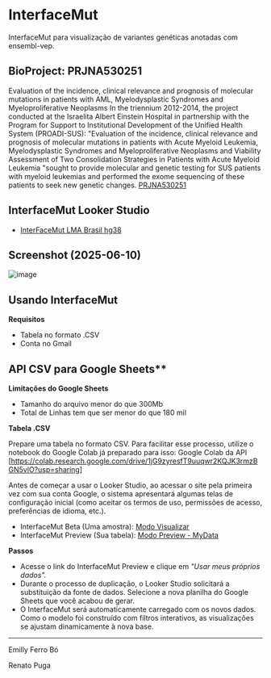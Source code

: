 # InterfaceMut

InterfaceMut para visualização de variantes genéticas anotadas com ensembl-vep.


## BioProject: PRJNA530251

Evaluation of the incidence, clinical relevance and prognosis of molecular mutations in patients with AML, Myelodysplastic Syndromes and Myeloproliferative Neoplasms
In the triennium 2012-2014, the project conducted at the Israelita Albert Einstein Hospital in partnership with the Program for Support to Institutional Development of the Unified Health System (PROADI-SUS): "Evaluation of the incidence, clinical relevance and prognosis of molecular mutations in patients with Acute Myeloid Leukemia, Myelodysplastic Syndromes and Myeloproliferative Neoplasms and Viability Assessment of Two Consolidation Strategies in Patients with Acute Myeloid Leukemia "sought to provide molecular and genetic testing for SUS patients with myeloid leukemias and performed the exome sequencing of these patients to seek new genetic changes. [PRJNA530251](https://www.ncbi.nlm.nih.gov/bioproject/PRJNA530251)

## InterfaceMut Looker Studio 
- [InterFaceMut LMA Brasil hg38](https://lookerstudio.google.com/reporting/1245291b-b1bd-4ab4-95f9-d4dfde96bc2b/page/xDwzE)

## Screenshot (2025-06-10)

![image](https://github.com/user-attachments/assets/4d535671-bf15-437b-8585-25250ac78ed6)

## Usando InterfaceMut

**Requisitos**
- Tabela no formato .CSV
- Conta no Gmail

## API CSV para Google Sheets**

**Limitações do Google Sheets**
- Tamanho do arquivo menor do que 300Mb
- Total de Linhas tem que ser menor do que 180 mil

**Tabela .CSV**

Prepare uma tabela no formato CSV. Para facilitar esse processo, utilize o notebook do Google Colab já preparado para isso: Google Colab da API [https://colab.research.google.com/drive/1jG9zyresfT9uuqwr2KQJK3rmzBGN5vlO?usp=sharing]

Antes de começar a usar o Looker Studio, ao acessar o site pela primeira vez com sua conta Google, o sistema apresentará algumas telas de configuração inicial (como aceitar os termos de uso, permissões de acesso, preferências de idioma, etc.).

- InterfaceMut Beta (Uma amostra): [Modo Visualizar](https://lookerstudio.google.com/u/0/reporting/24924365-0b5e-4937-88a9-edce7ca5ebab/page/xDwzE)
- InterfaceMut Preview (Sua tabela): [Modo Preview - MyData](https://lookerstudio.google.com/reporting/24924365-0b5e-4937-88a9-edce7ca5ebab/page/xDwzE/preview)

**Passos**

- Acesse o link do InterfaceMut Preview e clique em _"Usar meus próprios dados"._
- Durante o processo de duplicação, o Looker Studio solicitará a substituição da fonte de dados. Selecione a nova planilha do Google Sheets que você acabou de gerar.
- O InterfaceMut será automaticamente carregado com os novos dados. Como o modelo foi construído com filtros interativos, as visualizações se ajustam dinamicamente à nova base.


---
Emilly Ferro Bó

Renato Puga
